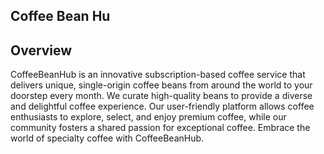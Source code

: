 ## Coffee Bean Hu

## Overview

 CoffeeBeanHub is an innovative subscription-based coffee service that delivers unique, single-origin coffee beans from around the world to your doorstep every month. We curate high-quality beans to provide a diverse and delightful coffee experience. Our user-friendly platform allows coffee enthusiasts to explore, select, and enjoy premium coffee, while our community fosters a shared passion for exceptional coffee. Embrace the world of specialty coffee with CoffeeBeanHub.
